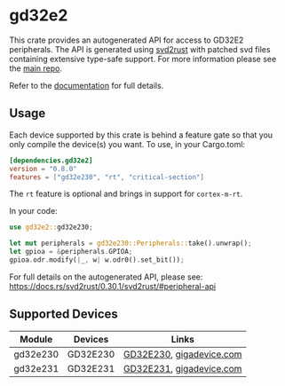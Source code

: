 # gd32e2
This crate provides an autogenerated API for access to GD32E2 peripherals.
The API is generated using [svd2rust] with patched svd files containing
extensive type-safe support. For more information please see the [main repo].

Refer to the [documentation] for full details.

[svd2rust]: https://github.com/japaric/svd2rust
[main repo]: https://github.com/gd32-rust/gd32-rs
[documentation]: https://docs.rs/gd32e2/latest/gd32e2/

## Usage
Each device supported by this crate is behind a feature gate so that you only
compile the device(s) you want. To use, in your Cargo.toml:

```toml
[dependencies.gd32e2]
version = "0.8.0"
features = ["gd32e230", "rt", "critical-section"]
```

The `rt` feature is optional and brings in support for `cortex-m-rt`.

In your code:

```rust
use gd32e2::gd32e230;

let mut peripherals = gd32e230::Peripherals::take().unwrap();
let gpioa = &peripherals.GPIOA;
gpioa.odr.modify(|_, w| w.odr0().set_bit());
```

For full details on the autogenerated API, please see:
https://docs.rs/svd2rust/0.30.1/svd2rust/#peripheral-api

## Supported Devices

| Module | Devices | Links |
|:------:|:-------:|:-----:|
| gd32e230 | GD32E230 | [GD32E230](https://www.gigadevice.com/manual/gd32e230xxxx-user-manual/), [gigadevice.com](https://www.gigadevice.com/products/microcontrollers/gd32/arm-cortex-m23/value-line/gd32e230-series/) |
| gd32e231 | GD32E231 | [GD32E231](https://www.gigadevice.com/manual/gd32e231xxxx-user-manual/), [gigadevice.com](https://www.gigadevice.com/products/microcontrollers/gd32/arm-cortex-m23/value-line/gd32e231-series/) |
